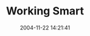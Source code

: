 ---
date: 2004-11-22 14:21:41
link:
  source: delicious
  source_url: https://del.icio.us/roytang
  text: Working Smart
  url: http://michaelhyatt.blogs.com/workingsmart/
slug: working-smart
source: delicious
tags:
- blogs
- lifehacks
title: Working Smart
---